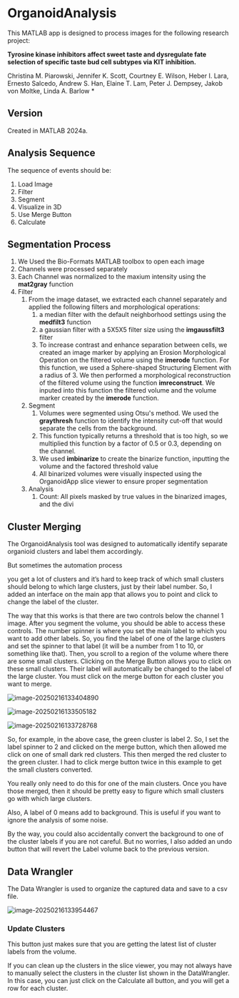 # OrganoidAnalysis
 This  MATLAB app is designed to process images for the following research project:

**Tyrosine kinase inhibitors affect sweet taste and dysregulate fate selection of specific taste bud cell subtypes via KIT inhibition.**

Christina M. Piarowski, Jennifer K. Scott, Courtney E. Wilson, Heber I. Lara, Ernesto Salcedo, Andrew S. Han, Elaine T. Lam, Peter J. Dempsey, Jakob von Moltke, Linda A. Barlow *



## Version

Created in MATLAB 2024a.



## Analysis Sequence

The sequence of events should be:

1. Load Image
2. Filter
3. Segment
4. Visualize in 3D
5. Use Merge Button
6. Calculate

## Segmentation Process

1. We Used the Bio-Formats MATLAB toolbox to open each image 
2. Channels were processed separately
3. Each Channel was normalized to the maxium intensity using the **mat2gray** function
4. Filter
   1. From the image dataset, we extracted each channel separately and applied the following filters and morphological operations:
      1. a median filter with the default neighborhood settings using the **medfilt3** function
      2. a gaussian filter with a 5X5X5 filter size using the **imgaussfilt3** filter 
      3. To increase contrast and enhance separation between cells, we created an image marker by applying an Erosion Morphological Operation on the filtered volume using the **imerode** function. For this function, we used a Sphere-shaped Structuring Element with a radius of 3. We then performed  a morphological reconstruction of the filtered volume using the function **imreconstruct**. We inputed into this function the filtered volume and the volume marker created by the **imerode** function.
   2. Segment
      1.  Volumes were segmented using Otsu's method. We used the **graythresh** function to identify the intensity cut-off that would separate the cells from the background.
      2.  This function typically returns a threshold that is too high, so we multiplied this function by a factor of 0.5 or 0.3, depending on the channel.
      3.  We used **imbinarize** to create the binarize function, inputting the volume and the factored threshold value
      4.  All binarized volumes were visually inspected using the OrganoidApp slice viewer to ensure proper segmentation
   3. Analysis
      1. Count: All pixels masked by true values in the binarized images, and the divi

## Cluster Merging

The OrganoidAnalysis tool was designed to automatically identify separate organioid clusters and label them accordingly. 

But sometimes the automation process

you get a lot of clusters and it’s hard to keep track of which small clusters should belong to which large clusters, just by their label number. So, I added an interface on the main app that allows you to point and click to change the label of the cluster. 

 The way that this works is that there are two controls below the channel 1 image. After you segment the volume, you should be able to access these controls. The number spinner is where you set the main label to which you want to add other labels. So, you find the label of one of the large clusters and set the spinner to that label (it will be a number from 1 to 10, or something like that). Then, you scroll to a region of the volume where there are some small clusters. Clicking on the Merge Button allows you to click on these small clusters. Their label will automatically be changed to the label of the large cluster. You must click on the merge button for each cluster you want to merge.

![image-20250216133404890](/assets/image-20250216133404890.png)

![image-20250216133505182](assets/image-20250216133505182.png)

![image-20250216133728768](assets/image-20250216133728768.png)

So, for example, in the above case, the green cluster is label 2. So, I set the label spinner to 2 and clicked on the merge button, which then allowed me click on one of small dark red clusters. This then merged the red cluster to the green cluster. I had to click merge button twice in this example to get the small clusters converted. 

 

You really only need to do this for one of the main clusters. Once you have those merged, then it should be pretty easy to figure which small clusters go with which large clusters. 

 

Also, A label of 0 means add to background. This is useful if you want to ignore the analysis of some noise.

 

By the way, you could also accidentally convert the background to one of the cluster labels if you are not careful. But no worries, I also added an undo button that will revert the Label volume back to the previous version. 

## Data Wrangler

The Data Wrangler is used to organize the captured data and save to a csv file. 

![image-20250216133954467](assets/image-20250216133954467.png)

### Update Clusters

This button just makes sure that you are getting the latest list of cluster labels from the volume. 

 If you can clean up the clusters in the slice viewer, you may not always have to manually select the clusters in the cluster list shown in the DataWrangler. In this case, you can just click on the Calculate all button, and you will get a row for each cluster. 
